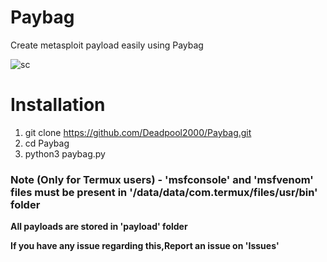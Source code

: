 # Paybag

Create metasploit payload easily using Paybag


![sc](https://user-images.githubusercontent.com/32305505/57197041-11677280-6f80-11e9-88f2-0a97ed4aaec8.png)

# Installation
1) git clone https://github.com/Deadpool2000/Paybag.git
2) cd Paybag
3) python3 paybag.py

### Note (Only for Termux users) - 'msfconsole' and 'msfvenom' files must be present in '/data/data/com.termux/files/usr/bin' folder


**All payloads are stored in 'payload' folder**


**If you have any issue regarding this,Report an issue on 'Issues'**
